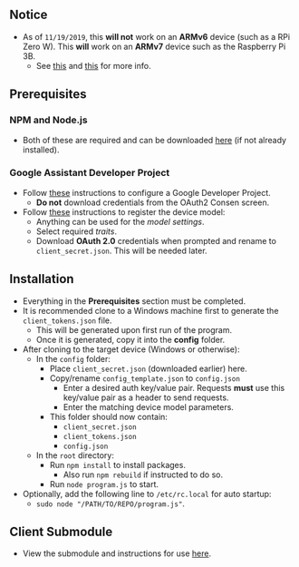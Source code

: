 ## Notice
- As of `11/19/2019`, this __will not__ work on an __ARMv6__ device (such as a RPi Zero W). This __will__ work on an __ARMv7__ device such as the Raspberry Pi 3B.
    - See [this](https://github.com/grpc/grpc/issues/13258) and [this](https://github.com/mapbox/node-pre-gyp/issues/348) for more info.

## Prerequisites
### NPM and Node.js
- Both of these are required and can be downloaded [here](https://github.com/nodesource/distributions) (if not already installed).
### Google Assistant Developer Project
- Follow [these](https://developers.google.com/assistant/sdk/guides/service/python/embed/config-dev-project-and-account) instructions to configure a Google Developer Project.
    - __Do not__ download credentials from the OAuth2 Consen screen.
- Follow [these](https://developers.google.com/assistant/sdk/guides/service/python/embed/register-device)
 instructions to register the device model:
    - Anything can be used for the *model settings*.
    - Select required *traits*.
    - Download __OAuth 2.0__ credentials when prompted and rename to `client_secret.json`. This will be needed later.
## Installation
- Everything in the __Prerequisites__ section must be completed.
- It is recommended clone to a Windows machine first to generate the `client_tokens.json` file.
    - This will be generated upon first run of the program.
    - Once it is generated, copy it into the __config__ folder.
- After cloning to the target device (Windows or otherwise):
    - In the `config` folder:
        - Place `client_secret.json` (downloaded earlier) here.
        - Copy/rename `config_template.json` to `config.json`
            - Enter a desired auth key/value pair. Requests __must__ use this key/value pair as a header to send requests.
            - Enter the matching device model parameters.
        - This folder should now contain:
            - `client_secret.json`
            - `client_tokens.json`
            - `config.json`
    - In the `root` directory:
        - Run `npm install` to install packages.
            - Also run `npm rebuild` if instructed to do so.
        - Run `node program.js` to start.
- Optionally, add the following line to `/etc/rc.local` for auto startup:
    - `sudo node "/PATH/TO/REPO/program.js"`.

## Client Submodule
- View the submodule and instructions for use [here](https://github.com/thomasnorris/REST-GoogleAssistant-Client).
